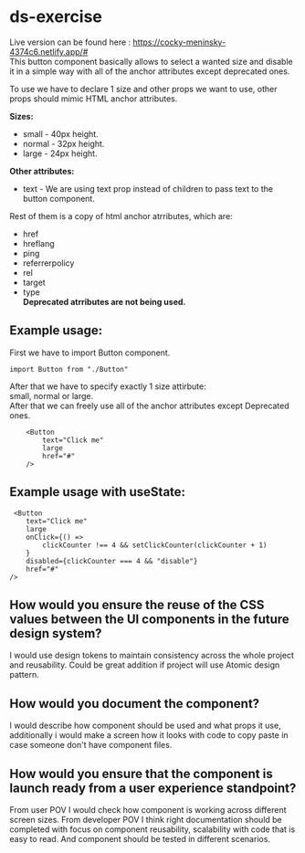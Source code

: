# ds-exercise

Live version can be found here : https://cocky-meninsky-4374c6.netlify.app/# </br>
This button component basically allows to select a wanted size and disable it in a simple way with all of the anchor attributes except deprecated ones.

To use we have to declare 1 size and other props we want to use, other props should mimic HTML anchor attributes.

**Sizes:** <br />

- small - 40px height.
- normal - 32px height.
- large - 24px height.

**Other attributes:** <br />

- text - We are using text prop instead of children to pass text to the button component.</br>

Rest of them is a copy of html anchor atrributes, which are:

- href
- hreflang
- ping
- referrerpolicy
- rel
- target
- type </br>
  **Deprecated atrributes are not being used.**

## Example usage:

First we have to import Button component.

```
import Button from "./Button"
```

After that we have to specify exactly 1 size attirbute: </br>
small, normal or large.</br>
After that we can freely use all of the anchor attributes except Deprecated ones.

```
    <Button
        text="Click me"
        large
        href="#"
    />

```

## Example usage with useState:

```
 <Button
    text="Click me"
    large
    onClick={() =>
        clickCounter !== 4 && setClickCounter(clickCounter + 1)
    }
    disabled={clickCounter === 4 && "disable"}
    href="#"
/>

```

## How would you ensure the reuse of the CSS values between the UI components in the future design system?

I would use design tokens to maintain consistency across the whole project and reusability. Could be great addition if project will use Atomic design pattern.

## How would you document the component?

I would describe how component should be used and what props it use, additionally i would make a screen how it looks with code to copy paste in case someone don't have component files.

## How would you ensure that the component is launch ready from a user experience standpoint?

From user POV I would check how component is working across different screen sizes.
From developer POV I think right documentation should be completed with focus on component reusability, scalability with code that is easy to read. And component should be tested in different scenarios.
